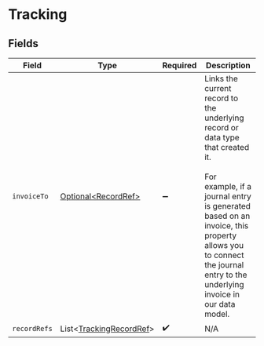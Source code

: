 # Tracking


## Fields

| Field                                                                                                                                                                                                                                                   | Type                                                                                                                                                                                                                                                    | Required                                                                                                                                                                                                                                                | Description                                                                                                                                                                                                                                             |
| ------------------------------------------------------------------------------------------------------------------------------------------------------------------------------------------------------------------------------------------------------- | ------------------------------------------------------------------------------------------------------------------------------------------------------------------------------------------------------------------------------------------------------- | ------------------------------------------------------------------------------------------------------------------------------------------------------------------------------------------------------------------------------------------------------- | ------------------------------------------------------------------------------------------------------------------------------------------------------------------------------------------------------------------------------------------------------- |
| `invoiceTo`                                                                                                                                                                                                                                             | [Optional\<RecordRef>](../../models/shared/RecordRef.md)                                                                                                                                                                                                | :heavy_minus_sign:                                                                                                                                                                                                                                      | Links the current record to the underlying record or data type that created it. <br/><br/>For example, if a journal entry is generated based on an invoice, this property allows you to connect the journal entry to the underlying invoice in our data model.  |
| `recordRefs`                                                                                                                                                                                                                                            | List\<[TrackingRecordRef](../../models/shared/TrackingRecordRef.md)>                                                                                                                                                                                    | :heavy_check_mark:                                                                                                                                                                                                                                      | N/A                                                                                                                                                                                                                                                     |